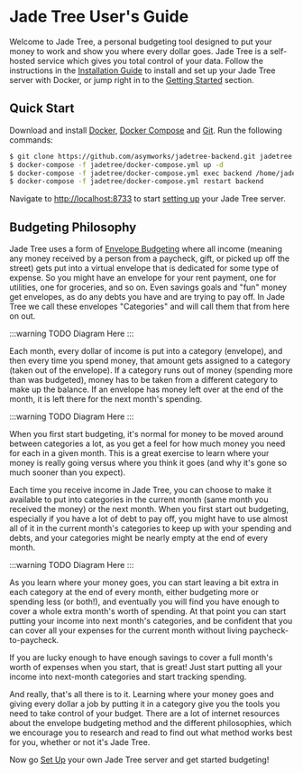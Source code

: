 # Jade Tree User's Guide

Welcome to Jade Tree, a personal budgeting tool designed to put your money to
work and show you where every dollar goes. Jade Tree is a self-hosted service
which gives you total control of your data.  Follow the instructions in the
[Installation Guide](./install.html) to install and set up your Jade Tree server
with Docker, or jump right in to the [Getting Started](./start_login.html) section.

## Quick Start

Download and install [Docker][1], [Docker Compose][2] and [Git][3].  Run the
following commands:

```sh
$ git clone https://github.com/asymworks/jadetree-backend.git jadetree
$ docker-compose -f jadetree/docker-compose.yml up -d
$ docker-compose -f jadetree/docker-compose.yml exec backend /home/jadetree/docker-entry.sh db init
$ docker-compose -f jadetree/docker-compose.yml restart backend
```

Navigate to [http://localhost:8733](http://localhost:8733) to start
[setting up](install.html#server-setup) your Jade Tree server.

[1]: https://docs.docker.com/get-docker/
[2]: https://docs.docker.com/compose/install/
[3]: https://git-scm.com/book/en/v2/Getting-Started-Installing-Git

## Budgeting Philosophy

Jade Tree uses a form of [Envelope Budgeting](https://en.wikipedia.org/wiki/Envelope_system)
where all income (meaning any money received by a person from a paycheck, gift,
or picked up off the street) gets put into a virtual envelope that is dedicated
for some type of expense. So you might have an envelope for your rent payment,
one for utilities, one for groceries, and so on. Even savings goals and "fun"
money get envelopes, as do any debts you have and are trying to pay off. In
Jade Tree we call these envelopes "Categories" and will call them that from
here on out.

:::warning TODO
Diagram Here
:::

Each month, every dollar of income is put into a category (envelope), and then
every time you spend money, that amount gets assigned to a category (taken out
of the envelope). If a category runs out of money (spending more than was
budgeted), money has to be taken from a different category to make up the
balance. If an envelope has money left over at the end of the month, it is left
there for the next month's spending.

:::warning TODO
Diagram Here
:::

When you first start budgeting, it's normal for money to be moved around between
categories a lot, as you get a feel for how much money you need for each in a
given month. This is a great exercise to learn where your money is really going
versus where you think it goes (and why it's gone so much sooner than you
expect).

Each time you receive income in Jade Tree, you can choose to make it available
to put into categories in the current month (same month you received the money)
or the next month. When you first start out budgeting, especially if you have a
lot of debt to pay off, you might have to use almost all of it in the current
month's categories to keep up with your spending and debts, and your categories
might be nearly empty at the end of every month.

:::warning TODO
Diagram Here
:::

As you learn where your money goes, you can start leaving a bit extra in each
category at the end of every month, either budgeting more or spending less (or
both!), and eventually you will find you have enough to cover a whole extra
month's worth of spending. At that point you can start putting your income into
next month's categories, and be confident that you can cover all your expenses
for the current month without living paycheck-to-paycheck.

If you are lucky enough to have enough savings to cover a full month's worth of
expenses when you start, that is great! Just start putting all your income into
next-month categories and start tracking spending.

And really, that's all there is to it. Learning where your money goes and giving
every dollar a job by putting it in a category give you the tools you need to
take control of your budget. There are a lot of internet resources about the
envelope budgeting method and the different philosophies, which we encourage
you to research and read to find out what method works best for you, whether or
not it's Jade Tree.

Now go [Set Up](install.html) your own Jade Tree server and get started budgeting!
